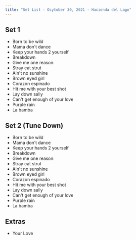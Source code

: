 ```yaml
---
title: "Set List - Ocytober 30, 2021 - Hacienda del Lago"
---
```


## Set 1

- Born to be wild
- Mama don't dance
- Keep your hands 2 yourself
- Breakdown
- Give me one reason
- Stray cat strut
- Ain't no sunshine
- Brown eyed girl
- Corazon espinado
- Hit me with your best shot
- Lay down sally
- Can't get enough of your love
- Purple rain
- La bamba

## Set 2 (Tune Down)

- Born to be wild
- Mama don't dance
- Keep your hands 2 yourself
- Breakdown
- Give me one reason
- Stray cat strut
- Ain't no sunshine
- Brown eyed girl
- Corazon espinado
- Hit me with your best shot
- Lay down sally
- Can't get enough of your love
- Purple rain
- La bamba

## Extras

- Your Love
